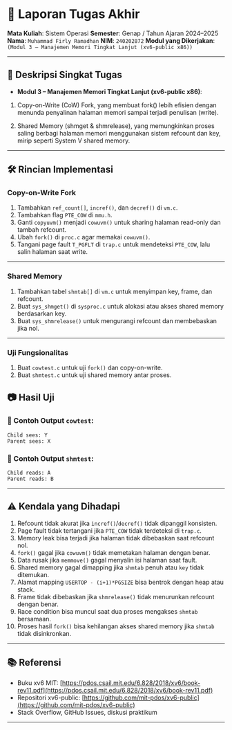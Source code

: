 # 📝 Laporan Tugas Akhir

**Mata Kuliah**: Sistem Operasi
**Semester**: Genap / Tahun Ajaran 2024–2025
**Nama**: `Muhammad Firly Ramadhan`
**NIM**: `240202872`
**Modul yang Dikerjakan**:
`(Modul 3 – Manajemen Memori Tingkat Lanjut (xv6-public x86))`

---

## 📌 Deskripsi Singkat Tugas

* **Modul 3 – Manajemen Memori Tingkat Lanjut (xv6-public x86)**:
1. Copy-on-Write (CoW) Fork, yang membuat fork() lebih efisien dengan menunda penyalinan halaman memori sampai terjadi penulisan (write).

2. Shared Memory (shmget & shmrelease), yang memungkinkan proses saling berbagi halaman memori menggunakan sistem refcount dan key, mirip seperti System V shared memory.
---

## 🛠️ Rincian Implementasi

### Copy-on-Write Fork

1. Tambahkan `ref_count[]`, `incref()`, dan `decref()` di `vm.c`.
2. Tambahkan flag `PTE_COW` di `mmu.h`.
3. Ganti `copyuvm()` menjadi `cowuvm()` untuk sharing halaman read-only dan tambah refcount.
4. Ubah `fork()` di `proc.c` agar memakai `cowuvm()`.
5. Tangani page fault `T_PGFLT` di `trap.c` untuk mendeteksi `PTE_COW`, lalu salin halaman saat write.

---

### Shared Memory

1. Tambahkan tabel `shmtab[]` di `vm.c` untuk menyimpan key, frame, dan refcount.
2. Buat `sys_shmget()` di `sysproc.c` untuk alokasi atau akses shared memory berdasarkan key.
3. Buat `sys_shmrelease()` untuk mengurangi refcount dan membebaskan jika nol.

---

### Uji Fungsionalitas

1. Buat `cowtest.c` untuk uji `fork()` dan copy-on-write.
2. Buat `shmtest.c` untuk uji shared memory antar proses.


## 📷 Hasil Uji

### 📍 Contoh Output `cowtest`:

```
Child sees: Y
Parent sees: X
```

### 📍 Contoh Output `shmtest`:

```
Child reads: A
Parent reads: B
```
---

## ⚠️ Kendala yang Dihadapi

1. Refcount tidak akurat jika `incref()`/`decref()` tidak dipanggil konsisten.
2. Page fault tidak tertangani jika `PTE_COW` tidak terdeteksi di `trap.c`.
3. Memory leak bisa terjadi jika halaman tidak dibebaskan saat refcount nol.
4. `fork()` gagal jika `cowuvm()` tidak memetakan halaman dengan benar.
5. Data rusak jika `memmove()` gagal menyalin isi halaman saat fault.
6. Shared memory gagal dimapping jika `shmtab` penuh atau `key` tidak ditemukan.
7. Alamat mapping `USERTOP - (i+1)*PGSIZE` bisa bentrok dengan heap atau stack.
8. Frame tidak dibebaskan jika `shmrelease()` tidak menurunkan refcount dengan benar.
9. Race condition bisa muncul saat dua proses mengakses `shmtab` bersamaan.
10. Proses hasil `fork()` bisa kehilangan akses shared memory jika `shmtab` tidak disinkronkan.

---

## 📚 Referensi

* Buku xv6 MIT: [https://pdos.csail.mit.edu/6.828/2018/xv6/book-rev11.pdf](https://pdos.csail.mit.edu/6.828/2018/xv6/book-rev11.pdf)
* Repositori xv6-public: [https://github.com/mit-pdos/xv6-public](https://github.com/mit-pdos/xv6-public)
* Stack Overflow, GitHub Issues, diskusi praktikum

---

